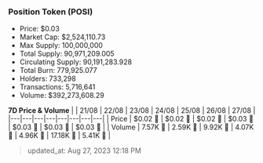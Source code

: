 
  ### Position Token (POSI)
  - Price: $0.03
  - Market Cap: $2,524,110.73
  - Max Supply: 100,000,000
  - Total Supply: 90,971,209.005
  - Circulating Supply: 90,191,283.928
  - Total Burn: 779,925.077
  - Holders: 733,298
  - Transactions: 5,716,641
  - Volume: $392,273,608.29

  **7D Price & Volume**
  | | 21&#x2F;08 | 22&#x2F;08 | 23&#x2F;08 | 24&#x2F;08 | 25&#x2F;08 | 26&#x2F;08 | 27&#x2F;08 |
  |---|---|---|---|---|---|---|---|
  | Price | $0.02 🔻 | $0.02 🚀 | $0.02 🚀 | $0.03 🚀 | $0.03 🚀 | $0.03 🚀 | $0.03 🚀 |
  | Volume | 7.57K 🔻 | 2.59K 🔻 | 9.92K 🚀 | 4.07K 🔻 | 4.96K 🚀 | 17.18K 🚀 | 5.41K 🔻 |

  > updated_at: Aug 27, 2023 12:18 PM
